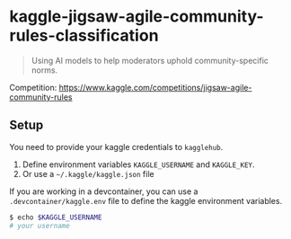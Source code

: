 # kaggle-jigsaw-agile-community-rules-classification

> Using AI models to help moderators uphold community-specific norms.

Competition: https://www.kaggle.com/competitions/jigsaw-agile-community-rules


## Setup

You need to provide your kaggle credentials to `kagglehub`.

1. Define environment variables `KAGGLE_USERNAME` and `KAGGLE_KEY`.
2. Or use a `~/.kaggle/kaggle.json` file

If you are working in a devcontainer, you can use a `.devcontainer/kaggle.env` file to define the kaggle environment variables.

```sh
$ echo $KAGGLE_USERNAME
# your username
```

